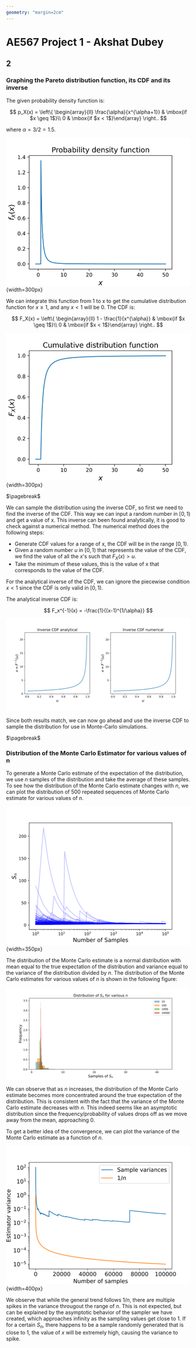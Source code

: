 ```yaml
---
geometry: "margin=2cm"
---
```


# AE567 Project 1 - Akshat Dubey

## 2

### Graphing the Pareto distribution function, its CDF and its inverse

The given probability density function is:

$$
p_X(x) = \left\{ \begin{array}{ll}
         \frac{\alpha}{x^{\alpha+1}} & \mbox{if $x \geq 1$}\\
        0 & \mbox{if $x < 1$}\end{array} \right..
$$

where $\alpha = 3/2 = 1.5$.

![Probability density function\label{2.1}](figs/2.1.svg){width=300px}

We can integrate this function from 1 to x to get the cumulative distribution function for $x \geq 1$, and any $x < 1$ will be 0. The CDF is:

$$
F_X(x) = \left\{ \begin{array}{ll}
         1 - \frac{1}{x^{\alpha}} & \mbox{if $x \geq 1$}\\
        0 & \mbox{if $x < 1$}\end{array} \right..
$$

![Cumulative Density function\label{2.2}](figs/2.2.svg){width=300px}

$\pagebreak$

We can sample the distribution using the inverse CDF, so first we need to find the inverse of the CDF. This way we can input a random number in $[0, 1)$ and get a value of x. This inverse can been found analytically, it is good to check against a numerical method. The numerical method does the following steps:

- Generate CDF values for a range of x, the CDF will be in the range $[0, 1)$.
- Given a random number $u$ in $[0, 1)$ that represents the value of the CDF, we find the value of all the $x$'s such that $F_X(x) > u$.
- Take the minimum of these values, this is the value of x that corresponds to the value of the CDF.

For the analytical inverse of the CDF, we can ignore the piecewise condition $x < 1$ since the CDF is only valid in $[0, 1)$.

The analytical inverse CDF is:

$$
F_x^{-1}(x) = -\frac{1}{(x-1)^{1/\alpha}}
$$

![Inverse CDF: analytic vs numerical\label{2.3}](figs/2.3.svg)

Since both results match, we can now go ahead and use the inverse CDF to sample the distribution for use in Monte-Carlo simulations.

$\pagebreak$

### Distribution of the Monte Carlo Estimator for various values of n

To generate a Monte Carlo estimate of the expectation of the distribution, we use $n$ samples of the distribution and take the average of these samples. To see how the distribution of the Monte Carlo estimate changes with $n$, we can plot the distribution of 500 repeated sequences of Monte Carlo estimate for various values of $n$.

![Monte Caro sequences\label{2.4}](figs/2.4.svg){width=350px}

The distribution of the Monte Carlo estimate is a normal distribution with mean equal to the true expectation of the distribution and variance equal to the variance of the distribution divided by $n$. The distribution of the Monte Carlo estimates for various values of $n$ is shown in the following figure:

![Distribution of the Monte Carlo estimate for various n's\label{2.5}](figs/2.5.svg)

We can observe that as $n$ increases, the distribution of the Monte Carlo estimate becomes more concentrated around the true expectation of the distribution. This is consistent with the fact that the variance of the Monte Carlo estimate decreases with $n$. This indeed seems like an asymptotic distribution since the frequency/probability of values drops off as we move away from the mean, approaching 0.

To get a better idea of the convergence, we can plot the variance of the Monte Carlo estimate as a function of $n$.

![Variance of the Monte Carlo estimate as a function of n\label{2.6}](figs/2.6.svg){width=400px}

We observe that while the general trend follows $1/n$, there are multiple spikes in the variance througout the range of $n$. This is not expected, but can be explained by the asymptotic behavior of the sampler we have created, which approaches infinity as the sampling values get close to 1. If for a certain $S_n$, there happens to be a sample randomly generated that is close to 1, the value of $x$ will be extremely high, causing the variance to spike.
